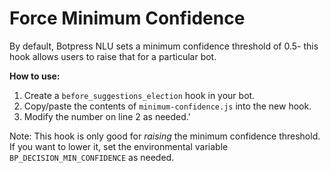 # Force Minimum Confidence

By default, Botpress NLU sets a minimum confidence threshold of 0.5- this hook allows users to raise that for a particular bot.

**How to use:**

1. Create a `before_suggestions_election` hook in your bot.
2. Copy/paste the contents of `minimum-confidence.js` into the new hook.
3. Modify the number on line 2 as needed.'

Note: This hook is only good for _raising_ the minimum confidence threshold. If you want to lower it, set the environmental variable  `BP_DECISION_MIN_CONFIDENCE` as needed.
